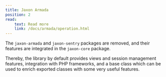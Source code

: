 ```yaml
---
title: Jaxon Armada
position: 2
read:
    text: Read more
    link: /docs/armada/operation.html
---
```


The `jaxon-armada` and `jaxon-sentry` packages are removed, and their features are integrated in the `jaxon-core` package.

Thereby, the library by default provides views and session management features, integration with PHP frameworks, and a base class which can be used to enrich exported classes with some very useful features.
